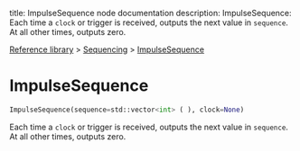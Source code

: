 title: ImpulseSequence node documentation
description: ImpulseSequence: Each time a `clock` or trigger is received, outputs the next value in `sequence`. At all other times, outputs zero.

[Reference library](../../index.md) > [Sequencing](../index.md) > [ImpulseSequence](index.md)

# ImpulseSequence

```python
ImpulseSequence(sequence=std::vector<int> ( ), clock=None)
```

Each time a `clock` or trigger is received, outputs the next value in `sequence`. At all other times, outputs zero.

